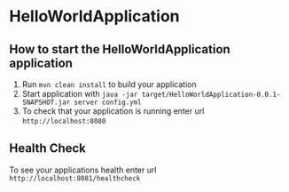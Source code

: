 # HelloWorldApplication

How to start the HelloWorldApplication application
---

1. Run `mvn clean install` to build your application
1. Start application with `java -jar target/HelloWorldApplication-0.0.1-SNAPSHOT.jar server config.yml`
1. To check that your application is running enter url `http://localhost:8080`

Health Check
---

To see your applications health enter url `http://localhost:8081/healthcheck`
